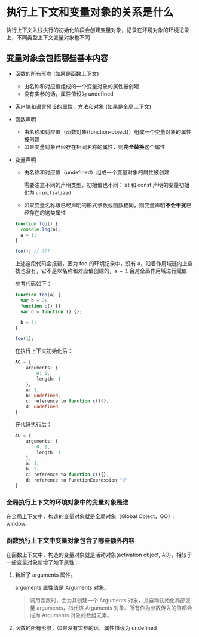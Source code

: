 # 执行上下文和变量对象的关系是什么

执行上下文入栈执行的初始化阶段会创建变量对象，记录在环境对象的环境记录上，不同类型上下文变量对象也不同

## 变量对象会包括哪些基本内容

- 函数的所有形参 (如果是函数上下文)

  - 由名称和对应值组成的一个变量对象的属性被创建
  - 没有实参的话，属性值设为 undefined

- 客户端和语言预设的属性，方法和对象 (如果是全局上下文)

- 函数声明

  - 由名称和对应值（函数对象(function-object)）组成一个变量对象的属性被创建
  - 如果变量对象已经存在相同名称的属性，则**完全替换**这个属性

- 变量声明

  - 由名称和对应值（undefined）组成一个变量对象的属性被创建

    需要注意不同的声明类型，初始值也不同：let 和 const 声明的变量初始化为 `uninitialized`

  - 如果变量名称跟已经声明的形式参数或函数相同，则变量声明**不会干扰**已经存在的这类属性

  ```ts
  function foo() {
    console.log(a);
    a = 1;
  }

  foo(); // ???
  ```

  上述这段代码会报错，因为 foo 的环境记录中，没有 a，沿着作用域链向上查找也没有，它不是以名称和对应值创建的，`a = 1` 会对全局作用域进行赋值

  参考代码如下：

  ```ts
  function foo(a) {
    var b = 2;
    function c() {}
    var d = function () {};

    b = 3;
  }

  foo(1);
  ```

  在执行上下文初始化后：

  ```ts
  AO = {
      arguments: {
          0: 1,
          length: 1
      },
      a: 1,
      b: undefined,
      c: reference to function c(){},
      d: undefined
  }
  ```

  在代码执行后：

  ```ts
  AO = {
      arguments: {
          0: 1,
          length: 1
      },
      a: 1,
      b: 3,
      c: reference to function c(){},
      d: reference to FunctionExpression "d"
  }
  ```

### 全局执行上下文的环境对象中的变量对象是谁

在全局上下文中，构造的变量对象就是全局对象（Global Object，GO）：window。

### 函数执行上下文中变量对象包含了哪些额外内容

在函数上下文中，构造的变量对象就是活动对象(activation object, AO)，相较于一般变量对象新增了如下属性：

1. 新增了 arguments 属性。

   arguments 属性值是 Arguments 对象。

   > 调用函数时，会为其创建一个 Arguments 对象，并自动初始化局部变量 arguments，指代该 Arguments 对象。所有作为参数传入的值都会成为 Arguments 对象的数组元素。

2. 函数的所有形参，如果没有实参的话，属性值设为 undefined


  